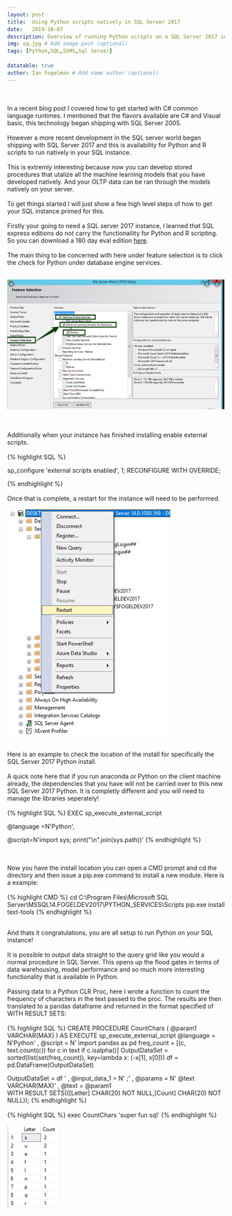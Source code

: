 ```yaml
---
layout: post
title:  Using Python scripts natively in SQL Server 2017
date:   2019-10-07
description: Overview of running Python scripts on a SQL Server 2017 instance!
img: sq.jpg # Add image post (optional)
tags: [Python,SQL,SSMS,Sql Server]

datatable: true
author: Ian Fogelman # Add name author (optional)
---
```

<meta property="og:title" content="Using Python scripts natively in SQL Server 2017">
<meta property="og:description" content="A blog by Ian Fogelman.">
<meta property="og:image" content="https://repository-images.githubusercontent.com/190807493/a3610e80-bed1-11e9-87ac-2a4f0aa3b2ee">
<meta property="og:url" content="https://repository-images.githubusercontent.com/190807493/a3610e80-bed1-11e9-87ac-2a4f0aa3b2ee">

<br>
<br>
In a recent blog post I covered how to get started with C# common language runtimes. I mentioned that the flavors available are C# and Visual basic, this technology began shipping with SQL Server 2005. 
<br>
<br>
However a more recent development in the SQL server world began shipping with SQL Server 2017 and this is availability for Python and R scripts to run natively in your SQL instance.
<br>
<br>
This is extremly interesting because now you can develop stored procedures that utalize all the machine learning models that you have developed natively. And your OLTP data can be ran through the models natively on your server.
<br>
<br>
To get things started I will just show a few high level steps of how to get your SQL instance primed for this.
<br>
<br>
Firstly your going to need a SQL server 2017 instance, I learned that SQL express editions do not carry the functionaility for Python and R scripting. So you can download a 180 day eval edition <a href="https://www.microsoft.com/en-us/evalcenter/evaluate-sql-server-2017-rtm" target="_blank" >here</a>.
<br>
<br>
The main thing to be concerned with here under feature selection is to click the check for Python under database engine services.
<br>
<br>

![Features](/assets/img/PythonS001.PNG)

<br>
<br>
Additionally when your instance has finished installing enable external scripts.
<br>
<br>
{% highlight SQL %}

sp_configure 'external scripts enabled', 1;
RECONFIGURE WITH OVERRIDE;  

{% endhighlight %}
<br>
<br>
Once that is complete, a restart for the instance will need to be performed.
<br>
<br>
![Restart](/assets/img/PythonS002.PNG)
<br>
<br>

Here is an example to check the location of the install for specifically the SQL Server 2017 Python install.
<br>
<br>
A quick note here that if you run anaconda or Python on the client machine already, the dependencies that you have will not be carried over to this new SQL Server 2017 Python. It is completly different and you will need to manage the libraries seperately!
<br>
<br>
{% highlight SQL %}
EXEC sp_execute_external_script

  @language =N'Python',

  @script=N'import sys; print("\n".join(sys.path))'
{% endhighlight %}

<br>
<br>
Now you have the install location you can open a CMD prompt and cd the directory and then issue a pip.exe command to install a new module. Here is a example:
<br>
<br>
{% highlight CMD %}
cd C:\Program Files\Microsoft SQL Server\MSSQL14.FOGELDEV2017\PYTHON_SERVICES\Scripts
pip.exe install text-tools
{% endhighlight %}
<br>
<br>

And thats it congratulations, you are all setup to run Python on your SQL instance!
<br>
<br>
It is possible to output data straight to the query grid like you would a normal procedure in SQL Server. This opens up the flood gates in terms of data warehousing, model performance and so much more interesting functionality that is available in Python.
<br>
<br>
Passing data to a Python CLR Proc, here I wrote a function to count the frequency of characters in the text passed to the proc. The results are then translated to a pandas dataframe and returned in the format specified of WITH RESULT SETS:
<br>
<br>
{% highlight SQL %}
CREATE PROCEDURE CountChars (
      @param1 VARCHAR(MAX)
    )
AS
EXECUTE sp_execute_external_script @language = N'Python'
    , @script = N'
import pandas as pd
freq_count = [(c, text.count(c)) for c in text if c.isalpha()]
OutputDataSet = sorted(list(set(freq_count)), key=lambda x: (-x[1], x[0]))
df = pd.DataFrame(OutputDataSet)

OutputDataSet = df
'
, @input_data_1 = N'   ;'
    , @params = N' @text VARCHAR(MAX)'
    , @text = @param1    
WITH RESULT SETS(([Letter] CHAR(20) NOT NULL,[Count] CHAR(20) NOT NULL));
{% endhighlight %}
<br>
<br>
{% highlight SQL %}
exec CountChars 'super fun sql' 
{% endhighlight %}
<br>
<br>
![XImage](/assets/img/PythonS003.PNG)


